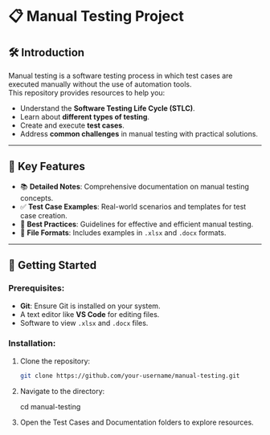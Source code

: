 # 📋 Manual Testing Project

## 🛠️ **Introduction**
Manual testing is a software testing process in which test cases are executed manually without the use of automation tools.  
This repository provides resources to help you:
- Understand the **Software Testing Life Cycle (STLC)**.
- Learn about **different types of testing**.
- Create and execute **test cases**.
- Address **common challenges** in manual testing with practical solutions.

---

## 🌟 **Key Features**
- 📚 **Detailed Notes**: Comprehensive documentation on manual testing concepts.
- ✅ **Test Case Examples**: Real-world scenarios and templates for test case creation.
- 🔑 **Best Practices**: Guidelines for effective and efficient manual testing.
- 📄 **File Formats**: Includes examples in `.xlsx` and `.docx` formats.

---

## 🚀 **Getting Started**

### Prerequisites:
- **Git**: Ensure Git is installed on your system.
- A text editor like **VS Code** for editing files.
- Software to view `.xlsx` and `.docx` files.

### Installation:
1. Clone the repository:
   ```bash
   git clone https://github.com/your-username/manual-testing.git

2. Navigate to the directory:

    cd manual-testing

3. Open the Test Cases and Documentation folders to explore resources.


